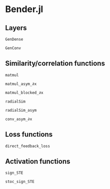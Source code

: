 # Bender.jl

## Layers
```@docs
GenDense
```

```@docs
GenConv
```

## Similarity/correlation functions
```@docs
matmul
```

```@docs
matmul_asym_∂x
```

```@docs
matmul_blocked_∂x
```

```@docs
radialSim
```

```@docs
radialSim_asym
```

```@docs
conv_asym_∂x
```

## Loss functions
```@docs
direct_feedback_loss
```

## Activation functions
```@docs
sign_STE
```

```@docs
stoc_sign_STE
```
